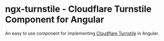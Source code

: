 # ngx-turnstile - Cloudflare Turnstile Component for Angular
An easy to use component for implementing [Cloudflare Turnstile](https://blog.cloudflare.com/turnstile-private-captcha-alternative/) in Angular.